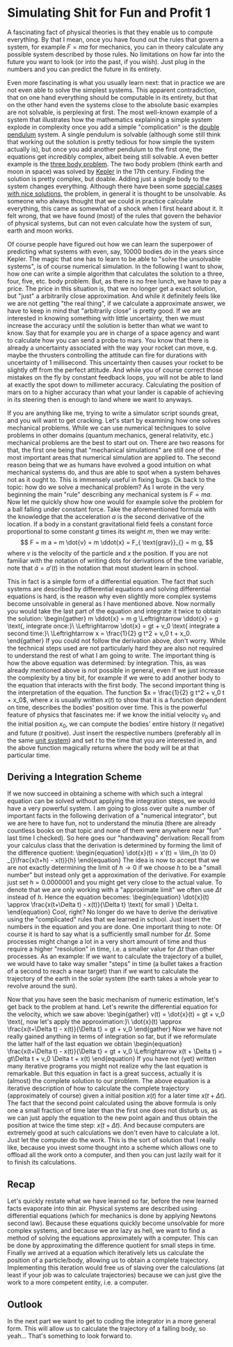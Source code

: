 # Simulating Shit for Fun and Profit 1

A fascinating fact of physical theories is that they enable us to compute everything.
By that I mean, once you have found out the rules that govern a system, for example $F = ma$ for mechanics, you can in theory calculate any possible system described by those rules.
No limitations on how far into the future you want to look (or into the past, if you wish).
Just plug in the numbers and you can predict the future in its entirety.

Even more fascinating is what you usually learn next: that in practice we are not even able to solve the simplest systems.
This apparent contradiction, that on one hand everything should be computable in its entirety, but that on the other hand even the systems close to the absolute basic examples are not solvable, is perplexing at first.
The most well-known example of a system that illustrates how the mathematics explaining a simple system explode in complexity once you add a simple "complication" is the [double pendulum](https://en.wikipedia.org/wiki/Double_pendulum) system.
A single pendulum is solvable (although some still think that working out the solution is pretty tedious for how simple the system actually is), but once you add another pendulum to the first one, the equations get incredibly complex, albeit being still solvable.
A even better example is the [three body problem](https://en.wikipedia.org/wiki/Three-body_problem).
The two body problem (think earth and moon in space) was solved by [Kepler](https://en.wikipedia.org/wiki/Johannes_Kepler) in the 17th century.
Finding the solution is pretty complex, but doable.
Adding just a single body to the system changes everything.
Although there have been some [special cases with nice solutions](https://en.wikipedia.org/wiki/Three-body_problem#Special-case_solutions), the problem, in general it is thought to be unsolvable.
As someone who always thought that we could in practice calculate everything, this came as somewhat of a shock when I first heard about it.
It felt wrong, that we have found (most) of the rules that govern the behavior of physical systems, but can not even calculate how the system of sun, earth and moon works.

Of course people have figured out how we can learn the superpower of predicting what systems with even, say, 10000 bodies do in the years since Kepler.
The magic that one has to learn to be able to "solve the unsolvable systems", is of course numerical simulation.
In the following I want to show, how one can write a simple algorithm that calculates the solution to a three, four, five, etc. body problem.
But, as there is no free lunch, we have to pay a price.
The price in this situation is, that we no longer get a exact solution, but "just" a arbitrarily close approximation.
And while it definitely feels like we are not getting "the real thing", if we calculate a approximate answer, we have to keep in mind that "arbitrarily close" is pretty good.
If we are interested in knowing something with little uncertainty, then we must increase the accuracy until the solution is better than what we want to know.
Say that for example you are in charge of a space agency and want to calculate how you can send a probe to mars. 
You know that there is already a uncertainty associated with the way your rocket can move, e.g. maybe the thrusters controlling the attitude can fire for durations with uncertainty of 1 millisecond.
This uncertainty then causes your rocket to be slightly off from the perfect attitude.
And while you of course correct those mistakes on the fly by constant feedback loops, you will not be able to land at exactly the spot down to millimeter accuracy.
Calculating the position of mars on to a higher accuracy than what your lander is capable of achieving in its steering then is enough to land where we want to anyways.

If you are anything like me, trying to write a simulator script sounds great, and you will want to get cracking.
Let's start by examining how one solves mechanical problems.
While we can use numerical techniques to solve problems in other domains (quantum mechanics, general relativity, etc.) mechanical problems are the best to start out on.
There are two reasons for that, the first one being that "mechanical simulations" are still one of the most important areas that numerical simulation are applied to.
The second reason being that we as humans have evolved a good intuition on what mechanical systems do, and thus are able to spot when a system behaves not as it ought to.
This is immensely useful in fixing bugs.
Ok back to the topic: how do we solve a mechanical problem?
As I wrote in the very beginning the main "rule" describing any mechanical system is $F = ma$.
Now let me quickly show how one would for example solve the problem for a ball falling under constant force.
Take the aforementioned formula with the knowledge that the acceleration $a$ is the second derivative of the location.
If a body in a constant gravitational field feels a constant force proportional to some constant $g$ times its weight $m$, then we may write:
$$
F = m a = m \dot{v} = m \ddot{x} = F_{ \text{grav}}_{} = m g,
$$
where $v$ is the velocity of the particle and $x$ the position.
If you are not familiar with the notation of writing dots for derivations of the time variable, note that $\dot{a} = a'(t)$ in the notation that most student learn in school.

This in fact is a simple form of a differential equation.
The fact that such systems are described by differential equations and solving differential equations is hard, is the reason why even slightly more complex systems become unsolvable in general as I have mentioned above.
Now normally you would take the last part of the equation and integrate it twice to obtain the solution:
\begin{gather}
m \ddot{x} = m g \Leftrightarrow \ddot{x} = g \text{, integrate once:}\\
\Leftrightarrow \dot{x} = gt + v_0 \text{ integrate a second time:}\\
\Leftrightarrow x = \frac{1}{2} g t^2 + v_0 t + x_0.
\end{gather}
If you could not follow the derivation above, don't worry.
While the technical steps used are not particularly hard they are also not required to understand the rest of what I am going to write.
The important thing is how the above equation was determined: by integration.
This, as was already mentioned above is not possible in general, even if we just increase the complexity by a tiny bit, for example if we were to add another body to the equation that interacts with the first body.
The second important thing is the interpretation of the equation.
The function $x = \frac{1}{2} g t^2 + v_0 t + x_0$, where $x$ is usually written $x(t)$ to show that it is a function dependent on time, describes the bodies' position over time.
This is the powerful feature of physics that fascinates me: if we know the initial velocity $v_0$ and the initial position $x_0$, we can compute the bodies' entire history ($t$ negative) and future ($t$ positive).
Just insert the respective numbers (preferably all in the same [unit system](https://en.wikipedia.org/wiki/International_System_of_Units)) and set $t$ to the time that you are interested in, and the above function magically returns where the body will be at that particular time.

## Deriving a Integration Scheme

If we now succeed in obtaining a scheme with which such a integral equation can be solved without applying the integration steps, we would have a very powerful system.
I am going to gloss over quite a number of important facts in the following derivation of a "numerical integrator", but we are here to have fun, not to understand the minutia (there are already countless books on that topic and none of them were anywhere near "fun" last time I checked).
So here goes our "handwaving" derivation:
Recall from your calculus class that the derivation is determined by forming the limit of the difference quotient:
\begin{equation}
\dot{x}(t) = x'(t) = \lim_{h \to 0} _{}\frac{x(t+h) - x(t)}{h}
\end{equation}
The idea is now to accept that we are not exactly determining the limit of $h\to 0$ if we choose $h$ to be a "small number" but instead only get a approximation of the derivative.
For example just set $h = 0.0000001$ and you might get very close to the actual value.
To denote that we are only working with a "approximate limit" we often use $\Delta t$ instead of $h$.
Hence the equation becomes:
\begin{equation}
\dot{x}(t) \approx \frac{x(t+\Delta t) - x(t)}{\Delta t} \text{ for small } \Delta t.
\end{equation}
Cool, right?
No longer do we have to derive the derivative using the "complicated" rules that we learned in school.
Just insert the numbers in the equation and you are done.
One important thing to note: Of course it is hard to say what is a sufficiently small number for $\Delta t$.
Some processes might change a lot in a very short amount of time and thus require a higher "resolution" in time, i.e. a smaller value for $\Delta t$ than other processes.
As an example: If we want to calculate the trajectory of a bullet, we would have to take way smaller "steps" in time (a bullet takes a fraction of a second to reach a near target) than if we want to calculate the trajectory of the earth in the solar system (the earth takes a whole year to revolve around the sun).

Now that you have seen the basic mechanism of numeric estimation, let's get back to the problem at hand.
Let's rewrite the differential equation for the velocity, which we saw above:
\begin{gather}
v(t) = \dot{x}(t) = gt + v_0 \text{, now let's apply the approximation:}\\
\dot{x}(t) \approx \frac{x(t+\Delta t) - x(t)}{\Delta t} = gt + v_0
\end{gather}
Now we have not really gained anything in terms of integration so far, but if we reformulate the latter half of the last equation we obtain
\begin{equation}
\frac{x(t+\Delta t) - x(t)}{\Delta t} = gt + v_0 \Leftrightarrow x(t + \Delta t) = gt\Delta t + v_0 \Delta t + x(t)
\end{equation}
If you have not (yet) written many iterative programs you might not realize why the last equation is remarkable.
But this equation in fact is a great success, actually it is (almost) the complete solution to our problem.
The above equation is a iterative description of how to calculate the complete trajectory (approximately of course) given a initial position $x(t)$ for a later time $x(t+\Delta t)$.
The fact that the second point calculated using the above formula is only one a small fraction of time later than the first one does not disturb us, as we can just apply the equation to the new point again and thus obtain the position at twice the time step: $x(t + \Delta t)$.
And because computers are extremely good at such calculations we don't even have to calculate a lot.
Just let the computer do the work.
This is the sort of solution that I really like, because you invest some thought into a scheme which allows one to offload all the work onto a computer, and then you can just lazily wait for it to finish its calculations.

## Recap
Let's quickly restate what we have learned so far, before the new learned facts evaporate into thin air.
Physical systems are described using differential equations (which for mechanics is done by applying Newtons second law).
Because these equations quickly become unsolvable for more complex systems, and because we are lazy as hell, we want to find a method of solving the equations approximately with a computer.
This can be done by approximating the difference quotient for small steps in time.
Finally we arrived at a equation which iteratively lets us calculate the position of a particle/body, allowing us to obtain a complete trajectory.
Implementing this iteration would free us of slaving over the calculations (at least if your job was to calculate trajectories) because we can just give the work to a more competent entity, i.e. a computer.

## Outlook
In the next part we want to get to coding the integrator in a more general form.
This will allow us to calculate the trajectory of a falling body, so yeah... That's something to look forward to.
